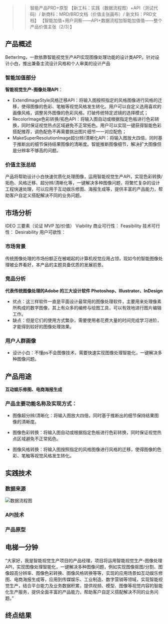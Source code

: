 >> 智能产品PRD+原型
【新工科：实践（数据流程图）+API（测试代码）/
新商科：MRD/BRD文档（价值主张画布）/
新文科：PRD文档】
【智能加值+用户洞察——API+数据流程加智能加值值——整个产品价值主张（2/3）】

## 产品概述
BetterImg，一款依靠智能视觉生产API实现图像处理功能的设计类APP。针对设计小白，推出兼备主流设计风格和个人审美的设计产品

### 智能加值部分
**智能视觉生产-图像处理API**：
- ExtendImageStyle风格迁移API：将输入图按照指定的风格图像进行风格的迁移，使得图像的色彩、笔触等视觉风格发生转化。用户可以自定义选用喜欢的画像风格，调整另外图像的色彩风格，打破传统特定滤镜的选择模式；
- RecolorImage色彩转换/拓色API：将输入图自动或根据指定色板进行色彩转换，同时保证视觉热点区域避免不正常拓色。用户可以实现一键获得智能色彩搭配推荐，调色配色不再需要挑出图片细节一一对应配色；
- MakeSuperResolutionImage超分辨/清晰化API：将输入图放大四倍，同时基于推断出的细节保持结果图像的清晰度。智能推断图像细节，解决扩大图像但是分辨率不够高的问题。

### 价值主张总结
产品将帮助设计小白快速优质化处理图像，运用智能视觉生产API，实现色彩转换/拓色、风格迁移、超分辨/清晰化等，一键解决多种图像问题，将繁忙复杂的设计工程快速处理，可以应用于互动娱乐修图、海报生成等，提供丰富的产品能力，帮助客户自定义搭配解决不同的业务问题。

## 市场分析

IDEO 三要素（论证 MVP 加/价值）
Viability 商业可行性：
Feasibility 技术可行性：
Desirability 用户可欲性：

### 市场背景
传统图像处理的市场份额正在被崛起的计算机视觉应用占领，现如今的智能图像处理被业界看好，本产品的主题具备优质的发展前景。

### 竞品分析
**代表传统图像处理的Adobe 的三大设计软件 Photoshop、Illustrator、InDesign**
+ 优点：这三样软件一直是平面设计最常用的图像处理软件，主要用来处理像素所构成的数字图像，其上有众多的编修与绘图工具，可以有效地进行图片编辑工作。
+ 缺点：但是它们的使用方式繁杂，需要使用者花费大量的时间完成学习进阶，才能得到较好的图像处理效果。
### 用户人群画像
+ 设计小白：不懂ps不会图像技术，需要快速实现图像处理智能化，一键解决多种图像问题。

## 产品用途

**互动娱乐修图、电商海报生成**

### 产品主要功能名称及实现方式：

+ 图像超分辨/清晰化：将输入图放大四倍，同时基于推断出的细节保持结果图像的清晰度。

+ 图像色彩转换：将输入图自动或根据指定色板进行色彩转换，同时保证视觉热点区域避免不正常拓色。

+ 图像风格转换：将输入图按照指定的风格图像进行风格的迁移，使得图像的色彩、笔触等视觉风格发生转化。

## 实践技术

### 数据来源
![数据流程图](https://117.28.245.92/CCRR_ZN/img/raw/master/%E6%95%B0%E6%8D%AE%E6%B5%81%E7%A8%8B%E5%9B%BE.png)
### API技术

### 产品原型


## 电梯一分钟
“大家好，我是智能视觉生产项目的产品经理，项目将运用智能视觉生产-图像处理API，实现图像处理智能化，一键解决多种图像问题，例如实现图像抠图/分割、图像超高分辨率、图像色彩转换、图像风格转换等等，实现的应用场景如互动娱乐修图、电商海报生成等，应用到传媒娱乐、工业制造、数字营销等领域，实现智能视觉生产，结合平台能力及业务数据积累，提供视频、模型、图像等视觉内容的智能化生产服务，提供全面丰富的产品能力，帮助客户自定义搭配解决不同的业务问题。”

## 终点结果
